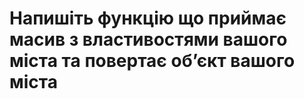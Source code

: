 # Напишіть функцію що приймає масив з властивостями вашого міста та повертає обʼєкт вашого міста
<!-- ['name', 'area', 'population', 'main street', 'mayor's name'] -->
<!-- 252,8 -->




